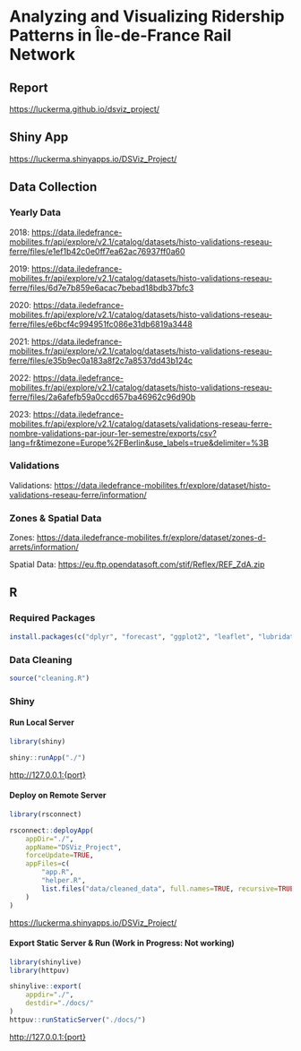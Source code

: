 # Analyzing and Visualizing Ridership Patterns in Île-de-France Rail Network

## Report

https://luckerma.github.io/dsviz_project/

## Shiny App

https://luckerma.shinyapps.io/DSViz_Project/

## Data Collection

### Yearly Data

2018: https://data.iledefrance-mobilites.fr/api/explore/v2.1/catalog/datasets/histo-validations-reseau-ferre/files/e1ef1b42c0e0ff7ea62ac76937ff0a60

2019: https://data.iledefrance-mobilites.fr/api/explore/v2.1/catalog/datasets/histo-validations-reseau-ferre/files/6d7e7b859e6acac7bebad18bdb37bfc3

2020: https://data.iledefrance-mobilites.fr/api/explore/v2.1/catalog/datasets/histo-validations-reseau-ferre/files/e6bcf4c994951fc086e31db6819a3448

2021: https://data.iledefrance-mobilites.fr/api/explore/v2.1/catalog/datasets/histo-validations-reseau-ferre/files/e35b9ec0a183a8f2c7a8537dd43b124c

2022: https://data.iledefrance-mobilites.fr/api/explore/v2.1/catalog/datasets/histo-validations-reseau-ferre/files/2a6afefb59a0ccd657ba46962c96d90b

2023: https://data.iledefrance-mobilites.fr/api/explore/v2.1/catalog/datasets/validations-reseau-ferre-nombre-validations-par-jour-1er-semestre/exports/csv?lang=fr&timezone=Europe%2FBerlin&use_labels=true&delimiter=%3B

### Validations

Validations: https://data.iledefrance-mobilites.fr/explore/dataset/histo-validations-reseau-ferre/information/

### Zones & Spatial Data

Zones: https://data.iledefrance-mobilites.fr/explore/dataset/zones-d-arrets/information/

Spatial Data: https://eu.ftp.opendatasoft.com/stif/Reflex/REF_ZdA.zip

## R

### Required Packages

```R
install.packages(c("dplyr", "forecast", "ggplot2", "leaflet", "lubridate", "readr", "rsconnect", "sf", "shiny", "tidyr"))
```

### Data Cleaning

```R
source("cleaning.R")
```

### Shiny

#### Run Local Server

```R
library(shiny)

shiny::runApp("./")
```

http://127.0.0.1:{port}

#### Deploy on Remote Server

```R
library(rsconnect)

rsconnect::deployApp(
    appDir="./",
    appName="DSViz_Project",
    forceUpdate=TRUE,
    appFiles=c(
        "app.R",
        "helper.R",
        list.files("data/cleaned_data", full.names=TRUE, recursive=TRUE)
    )
)
```

https://luckerma.shinyapps.io/DSViz_Project/

#### Export Static Server & Run (Work in Progress: Not working)

```R
library(shinylive)
library(httpuv)

shinylive::export(
    appdir="./",
    destdir="./docs/"
)
httpuv::runStaticServer("./docs/")
```

http://127.0.0.1:{port}
